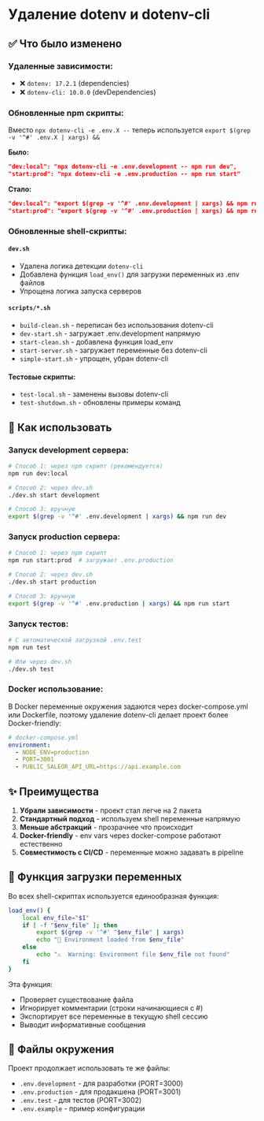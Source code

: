 # Удаление dotenv и dotenv-cli

## ✅ Что было изменено

### Удаленные зависимости:
- ❌ `dotenv: 17.2.1` (dependencies)
- ❌ `dotenv-cli: 10.0.0` (devDependencies)

### Обновленные npm скрипты:
Вместо `npx dotenv-cli -e .env.X --` теперь используется `export $(grep -v '^#' .env.X | xargs) &&`

**Было:**
```json
"dev:local": "npx dotenv-cli -e .env.development -- npm run dev",
"start:prod": "npx dotenv-cli -e .env.production -- npm run start"
```

**Стало:**
```json
"dev:local": "export $(grep -v '^#' .env.development | xargs) && npm run dev",
"start:prod": "export $(grep -v '^#' .env.production | xargs) && npm run start"
```

### Обновленные shell-скрипты:

#### `dev.sh`
- Удалена логика детекции `dotenv-cli`
- Добавлена функция `load_env()` для загрузки переменных из .env файлов
- Упрощена логика запуска серверов

#### `scripts/*.sh`
- `build-clean.sh` - переписан без использования dotenv-cli
- `dev-start.sh` - загружает .env.development напрямую
- `start-clean.sh` - добавлена функция load_env
- `start-server.sh` - загружает переменные без dotenv-cli
- `simple-start.sh` - упрощен, убран dotenv-cli

#### Тестовые скрипты:
- `test-local.sh` - заменены вызовы dotenv-cli
- `test-shutdown.sh` - обновлены примеры команд

## 🚀 Как использовать

### Запуск development сервера:
```bash
# Способ 1: через npm скрипт (рекомендуется)
npm run dev:local

# Способ 2: через dev.sh
./dev.sh start development

# Способ 3: вручную
export $(grep -v '^#' .env.development | xargs) && npm run dev
```

### Запуск production сервера:
```bash
# Способ 1: через npm скрипт
npm run start:prod  # загружает .env.production

# Способ 2: через dev.sh
./dev.sh start production

# Способ 3: вручную
export $(grep -v '^#' .env.production | xargs) && npm run start
```

### Запуск тестов:
```bash
# С автоматической загрузкой .env.test
npm run test

# Или через dev.sh
./dev.sh test
```

### Docker использование:
В Docker переменные окружения задаются через docker-compose.yml или Dockerfile,
поэтому удаление dotenv-cli делает проект более Docker-friendly:

```yaml
# docker-compose.yml
environment:
  - NODE_ENV=production
  - PORT=3001
  - PUBLIC_SALEOR_API_URL=https://api.example.com
```

## ✨ Преимущества

1. **Убрали зависимости** - проект стал легче на 2 пакета
2. **Стандартный подход** - используем shell переменные напрямую
3. **Меньше абстракций** - прозрачнее что происходит
4. **Docker-friendly** - env vars через docker-compose работают естественно
5. **Совместимость с CI/CD** - переменные можно задавать в pipeline

## 🔧 Функция загрузки переменных

Во всех shell-скриптах используется единообразная функция:
```bash
load_env() {
    local env_file="$1"
    if [ -f "$env_file" ]; then
        export $(grep -v '^#' "$env_file" | xargs)
        echo "🔧 Environment loaded from $env_file"
    else
        echo "⚠️  Warning: Environment file $env_file not found"
    fi
}
```

Эта функция:
- Проверяет существование файла
- Игнорирует комментарии (строки начинающиеся с #)
- Экспортирует все переменные в текущую shell сессию
- Выводит информативные сообщения

## 📝 Файлы окружения

Проект продолжает использовать те же файлы:
- `.env.development` - для разработки (PORT=3000)
- `.env.production` - для продакшена (PORT=3001) 
- `.env.test` - для тестов (PORT=3002)
- `.env.example` - пример конфигурации
